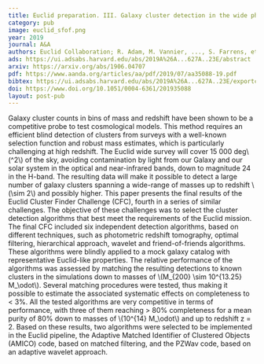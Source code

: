 ```yaml
---
title: Euclid preparation. III. Galaxy cluster detection in the wide photometric survey, performance and algorithm selection
category: pub
image: euclid_sfof.png
year: 2019
journal: A&A
authors: Euclid Collaboration; R. Adam, M. Vannier, ..., S. Farrens, et al.
ads: https://ui.adsabs.harvard.edu/abs/2019A%26A...627A..23E/abstract
arxiv: https://arxiv.org/abs/1906.04707
pdf: https://www.aanda.org/articles/aa/pdf/2019/07/aa35088-19.pdf
bibtex: https://ui.adsabs.harvard.edu/abs/2019A%26A...627A..23E/exportcitation
doi: https://www.doi.org/10.1051/0004-6361/201935088
layout: post-pub
---
```


Galaxy cluster counts in bins of mass and redshift have been shown to be a competitive probe to test cosmological models. This method requires an efficient blind detection of clusters from surveys with a well-known selection function and robust mass estimates, which is particularly challenging at high redshift. The Euclid wide survey will cover 15 000 deg\\(^2\\) of the sky, avoiding contamination by light from our Galaxy and our solar system in the optical and near-infrared bands, down to magnitude 24 in the H-band. The resulting data will make it possible to detect a large number of galaxy clusters spanning a wide-range of masses up to redshift \\(\sim 2\\) and possibly higher. This paper presents the final results of the Euclid Cluster Finder Challenge (CFC), fourth in a series of similar challenges. The objective of these challenges was to select the cluster detection algorithms that best meet the requirements of the Euclid mission. The final CFC included six independent detection algorithms, based on different techniques, such as photometric redshift tomography, optimal filtering, hierarchical approach, wavelet and friend-of-friends algorithms. These algorithms were blindly applied to a mock galaxy catalog with representative Euclid-like properties. The relative performance of the algorithms was assessed by matching the resulting detections to known clusters in the simulations down to masses of \\(M_{200} \sim 10^{13.25} M_\odot\\). Several matching procedures were tested, thus making it possible to estimate the associated systematic effects on completeness to < 3%. All the tested algorithms are very competitive in terms of performance, with three of them reaching > 80% completeness for a mean purity of 80% down to masses of \\(10^{14} M_\odot\\) and up to redshift z = 2. Based on these results, two algorithms were selected to be implemented in the Euclid pipeline, the Adaptive Matched Identifier of Clustered Objects (AMICO) code, based on matched filtering, and the PZWav code, based on an adaptive wavelet approach.
